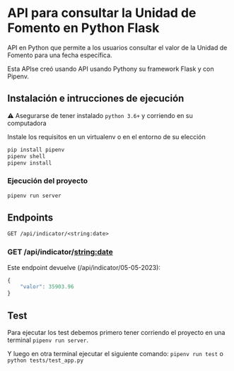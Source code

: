 # API para consultar la Unidad de Fomento en Python Flask

API en Python que permite a los usuarios consultar el valor de la Unidad de Fomento para una fecha específica.

Esta APIse creó usando API usando Pythony su framework Flask y con Pipenv.

## Instalación e intrucciones de ejecución
⚠️ Asegurarse de tener instalado `python 3.6+` y corriendo en su computadora

Instale los requisitos en un virtualenv o en el entorno de su elección

```sh
pip install pipenv
pipenv shell
pipenv install
```

### Ejecución del proyecto
```sh
pipenv run server
```

## Endpoints

```txt
GET /api/indicator/<string:date>
```

### GET /api/indicator/<string:date>

Este endpoint devuelve (/api/indicator/05-05-2023):

```javascript
{
    "valor": 35903.96
}
```

## Test
Para ejecutar los test debemos primero tener corriendo el proyecto en una terminal `pipenv run server`.

Y luego en otra terminal ejecutar el siguiente comando: `pipenv run test` o `python tests/test_app.py`